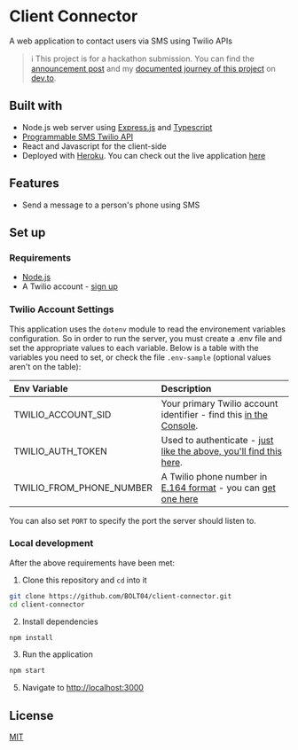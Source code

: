 # Client Connector
A web application to contact users via SMS using Twilio APIs

> :information_source: This project is for a hackathon submission. You can find the [announcement post](https://twil.io/dev-hack-april) and my [documented journey of this project](https://dev.to/bolt04/my-first-hackathon-141d) on [dev.to](https://dev.to/).

## Built with
- Node.js web server using [Express.js](https://npm.im/express) and [Typescript](https://www.typescriptlang.org/)
- [Programmable SMS Twilio API](https://www.twilio.com/docs/sms)
- React and Javascript for the client-side
- Deployed with [Heroku](https://www.heroku.com/). You can check out the live application [here](https://client-connector.herokuapp.com/)

## Features
- Send a message to a person's phone using SMS

## Set up

### Requirements

- [Node.js](https://nodejs.org/)
- A Twilio account - [sign up](https://www.twilio.com/try-twilio)

### Twilio Account Settings

This application uses the `dotenv` module to read the environement variables configuration. So in order to run the server, you must create a .env file and set the appropriate values to each variable. Below is a table with the variables you need to set, or check the file `.env-sample` (optional values aren't on the table):

| Env Variable | Description                                                                                                                                                  |
| :---------------- | :----------------------------------------------------------------------------------------------------------------------------------------------------------- |
| TWILIO_ACCOUNT_SID  | Your primary Twilio account identifier - find this [in the Console](https://www.twilio.com/console).                                                         |
| TWILIO_AUTH_TOKEN   | Used to authenticate - [just like the above, you'll find this here](https://www.twilio.com/console).                                                         |
| TWILIO_FROM_PHONE_NUMBER | A Twilio phone number in [E.164 format](https://en.wikipedia.org/wiki/E.164) - you can [get one here](https://www.twilio.com/console/phone-numbers/incoming) |

You can also set `PORT` to specify the port the server should listen to.

### Local development

After the above requirements have been met:

1. Clone this repository and `cd` into it

```bash
git clone https://github.com/BOLT04/client-connector.git
cd client-connector
```

2. Install dependencies

```bash
npm install
```

3. Run the application

```bash
npm start
```

5. Navigate to [http://localhost:3000](http://localhost:3000)


## License

[MIT](LICENSE)

